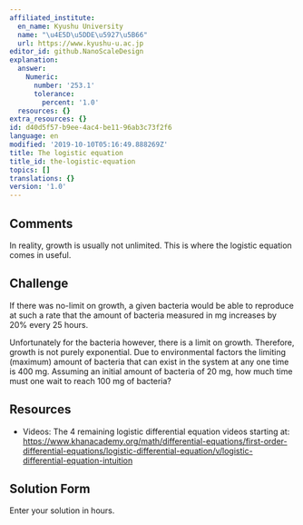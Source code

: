 ```yaml
---
affiliated_institute:
  en_name: Kyushu University
  name: "\u4E5D\u5DDE\u5927\u5B66"
  url: https://www.kyushu-u.ac.jp
editor_id: github.NanoScaleDesign
explanation:
  answer:
    Numeric:
      number: '253.1'
      tolerance:
        percent: '1.0'
  resources: {}
extra_resources: {}
id: d40d5f57-b9ee-4ac4-be11-96ab3c73f2f6
language: en
modified: '2019-10-10T05:16:49.888269Z'
title: The logistic equation
title_id: the-logistic-equation
topics: []
translations: {}
version: '1.0'
---
```


## Comments
In reality, growth is usually not unlimited. This is where the logistic equation comes in useful.


## Challenge
If there was no-limit on growth, a given bacteria would be able to reproduce at such a rate that the amount of bacteria measured in mg increases by 20% every 25 hours.

Unfortunately for the bacteria however, there is a limit on growth. Therefore, growth is not purely exponential. Due to environmental factors the limiting (maximum) amount of bacteria that can exist in the system at any one time is 400 mg. Assuming an initial amount of bacteria of 20 mg, how much time must one wait to reach 100 mg of bacteria?


## Resources
- Videos: The 4 remaining logistic differential equation videos starting at: https://www.khanacademy.org/math/differential-equations/first-order-differential-equations/logistic-differential-equation/v/logistic-differential-equation-intuition


## Solution Form
Enter your solution in hours.



